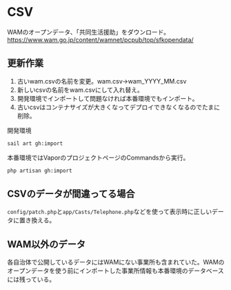 # CSV
WAMのオープンデータ、「共同生活援助」をダウンロード。  
https://www.wam.go.jp/content/wamnet/pcpub/top/sfkopendata/

## 更新作業
1. 古いwam.csvの名前を変更。wam.csv→wam_YYYY_MM.csv
2. 新しいcsvの名前をwam.csvにして入れ替え。
3. 開発環境でインポートして問題なければ本番環境でもインポート。
4. 古いcsvはコンテナサイズが大きくなってデプロイできなくなるのでたまに削除。

開発環境
```bash
sail art gh:import
```

本番環境ではVaporのプロジェクトページのCommandsから実行。
```bash
php artisan gh:import
```

## CSVのデータが間違ってる場合
`config/patch.php`と`app/Casts/Telephone.php`などを使って表示時に正しいデータに置き換える。

## WAM以外のデータ
各自治体で公開しているデータにはWAMにない事業所も含まれていた。WAMのオープンデータを使う前にインポートした事業所情報も本番環境のデータベースには残っている。
